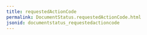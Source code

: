 ```yaml
---
title: requestedActionCode
permalink: DocumentStatus.requestedActionCode.html
jsonid: documentstatus_requestedactioncode
---
```

